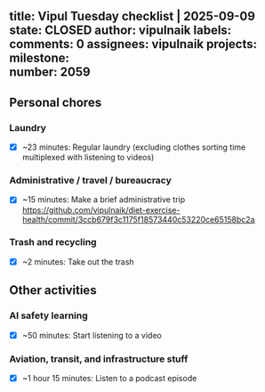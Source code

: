 title:	Vipul Tuesday checklist | 2025-09-09
state:	CLOSED
author:	vipulnaik
labels:	
comments:	0
assignees:	vipulnaik
projects:	
milestone:	
number:	2059
--
## Personal chores

### Laundry

- [x] ~23 minutes: Regular laundry (excluding clothes sorting time multiplexed with listening to videos)

### Administrative / travel / bureaucracy

- [x] ~15 minutes: Make a brief administrative trip https://github.com/vipulnaik/diet-exercise-health/commit/3ccb679f3c1175f18573440c53220ce65158bc2a

### Trash and recycling

- [x] ~2 minutes: Take out the trash

## Other activities

### AI safety learning

- [x] ~50 minutes: Start listening to a video

### Aviation, transit, and infrastructure stuff

- [x] ~1 hour 15 minutes: Listen to a podcast episode
